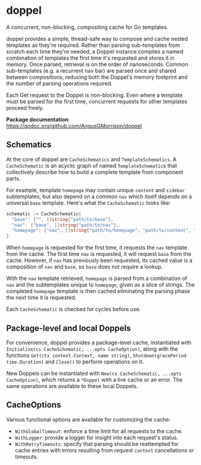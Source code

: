 # doppel

A concurrent, non-blocking, compositing cache for Go templates.

doppel provides a simple, thread-safe way to compose and cache nested templates as they're required. Rather than parsing sub-templates from scratch each time they're needed, a Doppel instance compiles a named combination of templates the first time it's requested and stores it in memory. Once parsed, retrieval is on the order of nanoseconds. Common sub-templates (e.g. a recurrent nav bar) are parsed once and shared between compositions, reducing both the Doppel's memory footprint and the number of parsing operations required.

Each Get request to the Doppel is non-blocking. Even where a template must be parsed for the first time, concurrent requests for other templates proceed freely.

**Package documentation**: https://godoc.org/github.com/AngusGMorrison/doppel

## Schematics
At the core of doppel are `CacheSchematics` and `TemplateSchematics`. A `CacheSchematic` is an acyclic graph of named `TemplateSchematic`s that collectively describe how to build a complete template from component parts.

For example, template `homepage` may contain unique `content` and `sidebar` subtemplates, but also depend on a common `nav` which itself depends on a universal `base` template. Here's what the `CacheSchematic` looks like:

```Go
schematic := CacheSchematic{
  "base": {"", []string{"path/to/base"},
  "nav": {"base", []string{"path/to/nav"},
  "homepage": {"nav", []string{"path/to/homepage", "path/to/content", "path/to/sidebar"},
}
```

When `homepage` is requested for the first time, it requests the `nav` template from the cache. The first time `nav` is requested, it will request `base` from the cache. However, if `nav` has previously been requested, its cached value is a composition of `nav` and `base`, so `base` does not require a lookup.

With the `nav` template retrieved, `homepage` is parsed from a combination of `nav` and the subtemplates unique to `homepage`, given as a slice of strings. The completed `homepage` template is then cached eliminating the parsing phase the next time it is requested.

Each `CacheSchematic` is checked for cycles before use.

## Package-level and local Doppels
For convenience, doppel provides a package-level cache, instantiated with `Initialize(cs CacheSchematic, ...opts CacheOption)`, along with the functions `Get(ctx context.Context, name string)`, `Shutdown(gracePeriod time.Duration)` and `Close()` to perform operations on it.

New Doppels can be instantiated with `New(cs CacheSchematic, ...opts CacheOption)`, which returns a `*Doppel` with a live cache or an error. The same operations are available to these local Doppels.

## CacheOptions
Various functional options are available for customizing the cache:
* `WithGlobalTimeout`: enforce a time limit for all requests to the cache.
* `WithLogger`: provide a logger for insight into each request's status.
* `WithRetryTimeouts`: specify that parsing should be reattempted for cache entries with errors resulting from request `context` cancellations or timeouts.